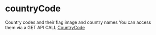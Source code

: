 # countryCode
Country codes and their flag image and country names
You can access them via a GET API CALL [CountryCode](https://sahildhingraa.github.io/countryCode/countryCodes.json)
